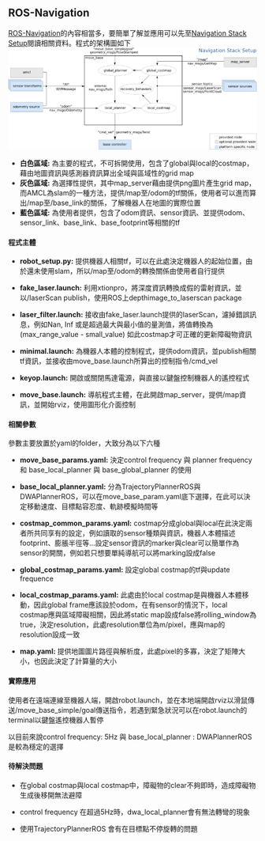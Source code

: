 ## ROS-Navigation
[ROS-Navigation](http://wiki.ros.org/navigation)的內容相當多，要簡單了解並應用可以先至[Navigation Stack Setup](http://wiki.ros.org/navigation/Tutorials/RobotSetup)閱讀相關資料。程式的架構圖如下
![程式架構圖](./pic/overview_tf_small.png)
- **白色區域:**
為主要的程式，不可拆開使用，包含了global與local的costmap，藉由地圖資訊與感測器資訊算出全域與區域性的grid map
- **灰色區域:**
為選擇性提供，其中map_server藉由提供png圖片產生grid map，而AMCL為slam的一種方法，提供/map至/odom的tf關係，使用者可以進而算出/map至/base_link的關係，了解機器人在地圖的實際位置
- **藍色區域:**
為使用者提供，包含了odom資訊、sensor資訊、並提供odom、sensor_link、base_link、base_footprint等相關的tf


#### 程式主體
- **robot_setup.py:**
提供機器人相關tf，可以在此處決定機器人的起始位置，由於還未使用slam，所以/map至/odom的轉換關係由使用者自行提供
- **fake_laser.launch:**
利用xtionpro，將深度資訊轉換成假的雷射資訊，並以/laserScan publish，使用ROS上depthimage_to_laserscan package
- **laser_filter.launch:**
接收由fake_laser.launch提供的laserScan，濾掉錯誤訊息，例如Nan, Inf 或是超過最大與最小值的量測值，將值轉換為 (max_range_value - small_value) 如此costmap才可正確的更新障礙物資訊

- **minimal.launch:**
為機器人本體的控制程式，提供odom資訊，並publish相關tf資訊，並接收由move_base.launch所算出的控制指令/cmd_vel
- **keyop.launch:**
開啟或關閉馬達電源，與直接以鍵盤控制機器人的遙控程式
- **move_base.launch:**
導航程式主體，在此開啟map_server，提供/map資訊，並開始rviz，使用圖形化介面控制

#### 相關參數
參數主要放置於yaml的folder，大致分為以下六種
- **move_base_params.yaml:**
決定control frequency 與 planner frequency 和 base_local_planner 與 base_global_planner 的使用

- **base_local_planner.yaml:**
分為TrajectoryPlannerROS與DWAPlannerROS，可以在move_base_param.yaml底下選擇，在此可以決定移動速度、目標點容忍度、軌跡模擬時間等
- **costmap_common_params.yaml:**
costmap分成global與local在此決定兩者所共同享有的設定，例如讀取的sensor種類與資訊，機器人本體描述footprint、膨脹半徑等...設定sensor資訊的marker與clear可以簡單作為sensor的開關，例如若只想要單純導航可以將marking設成false
- **global_costmap_params.yaml:**
設定global costmap的tf與update frequence
- **local_costmap_params.yaml:**
此處由於local costmap是與機器人本體移動，因此global frame應該設於odom，在有sensor的情況下，local costmap應與區域障礙相關，因此將static map設成false將rolling_window為true，決定resolution，此處resolution單位為m/pixel，應與map的resolution設成一致
- **map.yaml:**
提供地圖圖片路徑與解析度，此處pixel的多寡，決定了矩陣大小，也因此決定了計算量的大小

#### 實際應用
使用者在遠端連線至機器人端，開啟robot.launch，並在本地端開啟rviz以滑鼠傳送/move_base_simple/goal傳送指令，若遇到緊急狀況可以在robot.launch的terminal以鍵盤遙控機器人暫停

以目前來說control frequency: 5Hz 與 base_local_planner : DWAPlannerROS 是較為穩定的選擇

#### 待解決問題
- 在global costmap與local costmap中，障礙物的clear不夠即時，造成障礙物生成後移開無法避障

- control frequency 在超過5Hz時，dwa_local_planner會有無法轉彎的現象

- 使用TrajectoryPlannerROS 會有在目標點不停旋轉的問題
